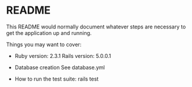 # README

This README would normally document whatever steps are necessary to get the
application up and running.

Things you may want to cover:

* Ruby version: 2.3.1
  Rails version: 5.0.0.1

* Database creation
  	See database.yml
	

* How to run the test suite: rails test


